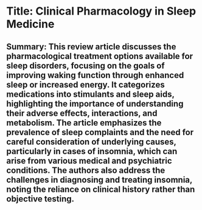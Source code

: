 # Title: Clinical Pharmacology in Sleep Medicine

## Summary: This review article discusses the pharmacological treatment options available for sleep disorders, focusing on the goals of improving waking function through enhanced sleep or increased energy. It categorizes medications into stimulants and sleep aids, highlighting the importance of understanding their adverse effects, interactions, and metabolism. The article emphasizes the prevalence of sleep complaints and the need for careful consideration of underlying causes, particularly in cases of insomnia, which can arise from various medical and psychiatric conditions. The authors also address the challenges in diagnosing and treating insomnia, noting the reliance on clinical history rather than objective testing.
